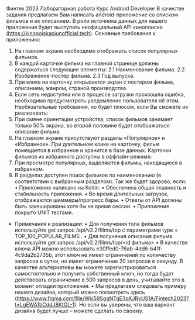 Финтех 2023
Лабораторная работа
Курс Android Developer
В качестве задания предлагаем Вам написать android-приложение со списком фильмов и их
описанием.
В роли источника данных для нашего приложения будет выступать неофициальный API кинопоиска
(https://kinopoiskapiunofficial.tech).
Основные требования к приложению:
1. На главном экране необходимо отображать список популярных фильмов.
2. В каждой карточке фильма на главной странице должны содержаться следующие элементы:
   2.1 Наименование фильма.
   2.2 Изображение-постер фильма.
   2.3 Год выпуска.
3. При клике на карточку открывается экран с постером фильма, описанием, жанром, страной
   производства.
4. Если сеть недоступна или в процессе загрузки произошла ошибка, необходимо предусмотреть
   уведомление пользователя об этом.
   Необязательные требования, но будет плюсом, если Вы сможете их реализовать:
1. При смене ориентации устройства, список фильмов занимает только 50% экрана, во второй
   половине будет отображаться описание фильма.
2. На главном экране присутствуют разделы «Популярное» и «Избранное». При длительном клике на
   карточку, фильм помещается в избранное и хранится в базе данных. Карточки фильмов из
   избранного доступны в оффлайн-режиме.
3. При просмотре популярных, выделяются фильмы, находящиеся в избранном.
4. В разделах доступен поиск фильмов по наименованию (в соответствии с выбранным разделом).
   Так же будет здорово, если:
   • Приложение написано на Kotlin.
   • Обеспечена общая плавность и стабильность приложения.
   • Во время длительных загрузок, отображаются шиммеры/прогресс бары.
   • Ответы от API должны быть закешированы хотя бы на время сессии.
   • Приложение покрыто UNIT тестами.
* Примечания к реализации:
  • Для получения топа фильмов используйте get запрос /api/v2.2/films/top с параметрами type =
  TOP_100_POPULAR_FILMS .
  • Для получения описания фильма используйте get запрос /api/v2.2/films/top/<id фильма>
  • В качестве ключа API можно использовать e30ffed0-76ab-4dd6-b41f-4c9da2b2735b, этот ключ не
  имеет ограничений по количеству запросов в сутки, но имеет ограничение 20 запросов в
  секунду. В качестве альтернативы вы можете зарегистрироваться самостоятельно и получить
  собственный ключ, но тогда будет действовать ограничение в 500 запросов в день, учитывайте
  это в момент отладки приложения.
  • Мы предлагаем следовать примеру нашего дизайна, который можно посмотреть здесь
  (https://www.figma.com/file/Wki59SggNTgE3pXJRvUS1A/Fintech2023?t=LgEWA1bCddJ8KtGL-1).
  Но если вы уверены, что ваш вариант дизайна будет лучше – можете сделать по своему.